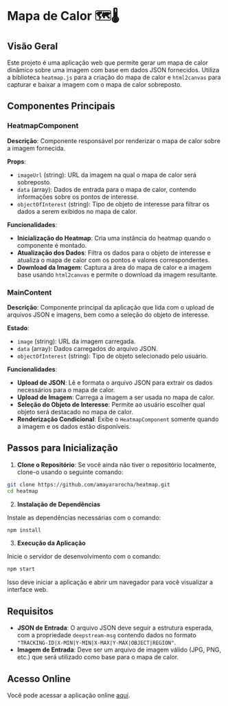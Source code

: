 # Mapa de Calor 🗺️🌡️

## Visão Geral

Este projeto é uma aplicação web que permite gerar um mapa de calor dinâmico sobre uma imagem com base em dados JSON fornecidos. Utiliza a biblioteca `heatmap.js` para a criação do mapa de calor e `html2canvas` para capturar e baixar a imagem com o mapa de calor sobreposto.

## Componentes Principais 

### HeatmapComponent

**Descrição**: Componente responsável por renderizar o mapa de calor sobre a imagem fornecida.

**Props**:
- `imageUrl` (string): URL da imagem na qual o mapa de calor será sobreposto.
- `data` (array): Dados de entrada para o mapa de calor, contendo informações sobre os pontos de interesse.
- `objectOfInterest` (string): Tipo de objeto de interesse para filtrar os dados a serem exibidos no mapa de calor.

**Funcionalidades**:
- **Inicialização do Heatmap**: Cria uma instância do heatmap quando o componente é montado.
- **Atualização dos Dados**: Filtra os dados para o objeto de interesse e atualiza o mapa de calor com os pontos e valores correspondentes.
- **Download da Imagem**: Captura a área do mapa de calor e a imagem base usando `html2canvas` e permite o download da imagem resultante.

### MainContent

**Descrição**: Componente principal da aplicação que lida com o upload de arquivos JSON e imagens, bem como a seleção do objeto de interesse.

**Estado**:
- `image` (string): URL da imagem carregada.
- `data` (array): Dados carregados do arquivo JSON.
- `objectOfInterest` (string): Tipo de objeto selecionado pelo usuário.

**Funcionalidades**:
- **Upload de JSON**: Lê e formata o arquivo JSON para extrair os dados necessários para o mapa de calor.
- **Upload de Imagem**: Carrega a imagem a ser usada no mapa de calor.
- **Seleção do Objeto de Interesse**: Permite ao usuário escolher qual objeto será destacado no mapa de calor.
- **Renderização Condicional**: Exibe o `HeatmapComponent` somente quando a imagem e os dados estão disponíveis.

## Passos para Inicialização

1. **Clone o Repositório**:
Se você ainda não tiver o repositório localmente, clone-o usando o seguinte comando:
```bash
git clone https://github.com/amayararocha/heatmap.git
cd heatmap
```
2. **Instalação de Dependências**

Instale as dependências necessárias com o comando:
```bash
npm install
```
3. **Execução da Aplicação**

Inicie o servidor de desenvolvimento com o comando:
```bash
npm start
```
Isso deve iniciar a aplicação e abrir um navegador para você visualizar a interface web.

## Requisitos

- **JSON de Entrada**: O arquivo JSON deve seguir a estrutura esperada, com a propriedade `deepstream-msg` contendo dados no formato `"TRACKING-ID|X-MIN|Y-MIN|X-MAX|Y-MAX|OBJECT|REGION"`.
- **Imagem de Entrada**: Deve ser um arquivo de imagem válido (JPG, PNG, etc.) que será utilizado como base para o mapa de calor.

## Acesso Online

Você pode acessar a aplicação online [aqui](https://heatmap-hazel.vercel.app/).
